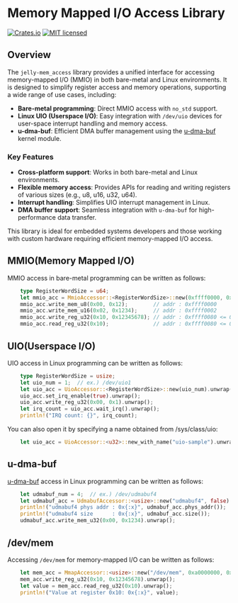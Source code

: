 # Memory Mapped I/O Access Library

[![Crates.io][crates-badge]][crates-url]
[![MIT licensed][license-badge]][license-url]

[crates-badge]: https://img.shields.io/crates/v/jelly-mem_access.svg
[crates-url]: https://crates.io/crates/jelly-mem_access
[license-badge]: https://img.shields.io/github/license/ryuz/jelly
[license-url]: https://github.com/ryuz/jelly/blob/master/license.txt


## Overview

The `jelly-mem_access` library provides a unified interface for accessing memory-mapped I/O (MMIO) in both bare-metal and Linux environments. It is designed to simplify register access and memory operations, supporting a wide range of use cases, including:

- **Bare-metal programming**: Direct MMIO access with `no_std` support.
- **Linux UIO (Userspace I/O)**: Easy integration with `/dev/uio` devices for user-space interrupt handling and memory access.
- **u-dma-buf**: Efficient DMA buffer management using the [u-dma-buf](https://github.com/ikwzm/udmabuf/) kernel module.

### Key Features
- **Cross-platform support**: Works in both bare-metal and Linux environments.
- **Flexible memory access**: Provides APIs for reading and writing registers of various sizes (e.g., u8, u16, u32, u64).
- **Interrupt handling**: Simplifies UIO interrupt management in Linux.
- **DMA buffer support**: Seamless integration with `u-dma-buf` for high-performance data transfer.

This library is ideal for embedded systems developers and those working with custom hardware requiring efficient memory-mapped I/O access.


## MMIO(Memory Mapped I/O)

MMIO access in bare-metal programming can be written as follows:

```rust
    type RegisterWordSize = u64;
    let mmio_acc = MmioAccessor::<RegisterWordSize>::new(0xffff0000, 0x10000);
    mmio_acc.write_mem_u8(0x00, 0x12);        // addr : 0xffff0000
    mmio_acc.write_mem_u16(0x02, 0x1234);     // addr : 0xffff0002
    mmio_acc.write_reg_u32(0x10, 0x12345678); // addr : 0xffff0080 <= 0x10 * size_of<RegisterWordSize>()
    mmio_acc.read_reg_u32(0x10);              // addr : 0xffff0080 <= 0x10 * size_of<RegisterWordSize>()
```


## UIO(Userspace I/O)

UIO access in Linux programming can be written as follows:

```rust
    type RegisterWordSize = usize;
    let uio_num = 1;  // ex.) /dev/uio1
    let uio_acc = UioAccessor::<RegisterWordSize>::new(uio_num).unwrap();
    uio_acc.set_irq_enable(true).unwrap();
    uio_acc.write_reg_u32(0x00, 0x1).unwrap();
    let irq_count = uio_acc.wait_irq().unwrap();
    println!("IRQ count: {}", irq_count);
```

You can also open it by specifying a name obtained from /sys/class/uio:

```rust
    let uio_acc = UioAccessor::<u32>::new_with_name("uio-sample").unwrap();
```

## u-dma-buf

[u-dma-buf](https://github.com/ikwzm/udmabuf/) access in Linux programming can be written as follows:

```rust
    let udmabuf_num = 4;  // ex.) /dev/udmabuf4
    let udmabuf_acc = UdmabufAccessor::<usize>::new("udmabuf4", false).unwrap();
    println!("udmabuf4 phys addr : 0x{:x}", udmabuf_acc.phys_addr());
    println!("udmabuf4 size      : 0x{:x}", udmabuf_acc.size());
    udmabuf_acc.write_mem_u32(0x00, 0x1234).unwrap();
```

## /dev/mem

Accessing `/dev/mem` for memory-mapped I/O can be written as follows:

```rust
    let mem_acc = MmapAccessor::<usize>::new("/dev/mem", 0xa0000000, 0x1000).unwrap();
    mem_acc.write_reg_u32(0x10, 0x12345678).unwrap();
    let value = mem_acc.read_reg_u32(0x10).unwrap();
    println!("Value at register 0x10: 0x{:x}", value);
```
